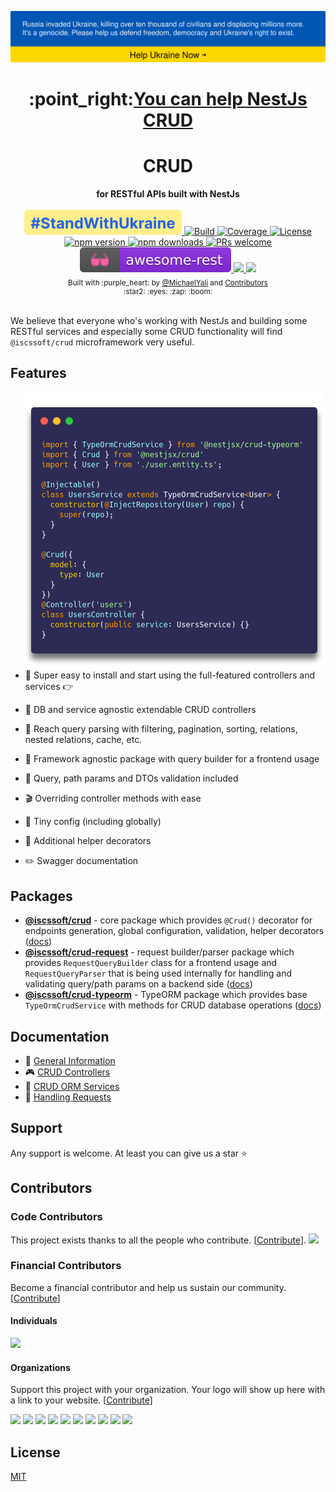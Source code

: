 [![Stand With Ukraine](https://raw.githubusercontent.com/vshymanskyy/StandWithUkraine/main/banner2-direct.svg)](https://vshymanskyy.github.io/StandWithUkraine/)

<div align="center">
  <h1>:point_right:<a href="https://github.com/iscssoft/crud/issues/784">You can help NestJs CRUD
  </a></h1>
</div>

<div align="center">
  <h1>CRUD</h1>
</div>
<div align="center">
  <strong>for RESTful APIs built with NestJs</strong>
</div>

<br />

<div align="center">
  <a href="https://github.com/vshymanskyy/StandWithUkraine/blob/main/docs/README.md">
    <img src="https://raw.githubusercontent.com/vshymanskyy/StandWithUkraine/main/badges/StandWithUkraine.svg" alt="StandWithUkraine" />
  </a>
  <a href="https://travis-ci.org/iscssoft/crud">
    <img src="https://github.com/iscssoft/crud/workflows/Tests/badge.svg" alt="Build" />
  </a>
  <a href="https://coveralls.io/github/iscssoft/crud?branch=master">
    <img src="https://coveralls.io/repos/github/iscssoft/crud/badge.svg" alt="Coverage" />
  </a>
  <a href="https://github.com/iscssoft/crud/blob/master/LICENSE">
    <img src="https://img.shields.io/github/license/iscssoft/crud.svg" alt="License" />
  </a>
  <a href="https://www.npmjs.com/package/@iscssoft/crud">
    <img src="https://img.shields.io/npm/v/@iscssoft/crud.svg" alt="npm version" />
  </a>
  <a href="https://www.npmjs.com/org/iscssoft">
    <img src="https://img.shields.io/npm/dm/@iscssoft/crud.svg" alt="npm downloads" />
  </a>
  <a href="http://makeapullrequest.com">
    <img src="https://img.shields.io/badge/PRs-welcome-brightgreen.svg?style=flat-square" alt="PRs welcome" />
  </a>
  <a href="https://github.com/marmelab/awesome-rest#nodejs">
    <img src="https://raw.githubusercontent.com/iscssoft/crud/master/img/awesome-rest.svg?sanitize=true" alt="Awesome REST" />
  </a>
  <a href="#individuals" alt="Sponsors on Open Collective">
    <img src="https://opencollective.com/iscssoft/backers/badge.svg" />
  </a>
  <a href="#organizations" alt="Sponsors on Open Collective">
    <img src="https://opencollective.com/iscssoft/sponsors/badge.svg" />
  </a> 
</div>

<div align="center">
  <sub>Built with :purple_heart: by
  <a href="https://twitter.com/MichaelYali">@MichaelYali</a> and
  <a href="https://github.com/iscssoft/crud/graphs/contributors">
    Contributors
  </a>
  <div align="center">
    :star2: :eyes: :zap: :boom:
  </div>
</div>

<br />

We believe that everyone who's working with NestJs and building some RESTful services and especially some CRUD functionality will find `@iscssoft/crud` microframework very useful.

## Features

<img align="right" src="img/crud-usage2.png" alt="CRUD usage" />

- :electric_plug: Super easy to install and start using the full-featured controllers and services :point_right:

- :octopus: DB and service agnostic extendable CRUD controllers

- :mag_right: Reach query parsing with filtering, pagination, sorting, relations, nested relations, cache, etc.

- :telescope: Framework agnostic package with query builder for a frontend usage

- :space_invader: Query, path params and DTOs validation included

- :clapper: Overriding controller methods with ease

- :wrench: Tiny config (including globally)

- :gift: Additional helper decorators

- :pencil2: Swagger documentation

## Packages

- [**@iscssoft/crud**](https://www.npmjs.com/package/@iscssoft/crud) - core package which provides `@Crud()` decorator for endpoints generation, global configuration, validation, helper decorators ([docs](https://github.com/iscssoft/crud/wiki/Controllers#description))
- [**@iscssoft/crud-request**](https://www.npmjs.com/package/@iscssoft/crud-request) - request builder/parser package which provides `RequestQueryBuilder` class for a frontend usage and `RequestQueryParser` that is being used internally for handling and validating query/path params on a backend side ([docs](https://github.com/iscssoft/crud/wiki/Requests#frontend-usage))
- [**@iscssoft/crud-typeorm**](https://www.npmjs.com/package/@iscssoft/crud-typeorm) - TypeORM package which provides base `TypeOrmCrudService` with methods for CRUD database operations ([docs](https://github.com/iscssoft/crud/wiki/ServiceTypeorm))

## Documentation

- :dart: [General Information](https://github.com/iscssoft/crud/wiki#why)
- :video_game: [CRUD Controllers](https://github.com/iscssoft/crud/wiki/Controllers#description)
- :horse_racing: [CRUD ORM Services](https://github.com/iscssoft/crud/wiki/Services#description)
- :trumpet: [Handling Requests](https://github.com/iscssoft/crud/wiki/Requests#description)

## Support

Any support is welcome. At least you can give us a star :star:

## Contributors

### Code Contributors

This project exists thanks to all the people who contribute. [[Contribute](CODE_OF_CONDUCT.md)].
<a href="https://github.com/iscssoft/crud/graphs/contributors"><img src="https://opencollective.com/iscssoft/contributors.svg?width=890&button=false" /></a>

### Financial Contributors

Become a financial contributor and help us sustain our community. [[Contribute](https://opencollective.com/iscssoft#backer)]

#### Individuals

<a href="https://opencollective.com/iscssoft#backers" target="_blank"><img src="https://opencollective.com/iscssoft/backers.svg?width=890&button=false"></a>

#### Organizations

Support this project with your organization. Your logo will show up here with a link to your website. [[Contribute](https://opencollective.com/iscssoft#sponsor)]

<a href="https://opencollective.com/iscssoft/sponsor/0/website" target="_blank"><img src="https://opencollective.com/iscssoft/sponsor/0/avatar.svg"></a>
<a href="https://opencollective.com/iscssoft/sponsor/1/website" target="_blank"><img src="https://opencollective.com/iscssoft/sponsor/1/avatar.svg"></a>
<a href="https://opencollective.com/iscssoft/sponsor/2/website" target="_blank"><img src="https://opencollective.com/iscssoft/sponsor/2/avatar.svg"></a>
<a href="https://opencollective.com/iscssoft/sponsor/3/website" target="_blank"><img src="https://opencollective.com/iscssoft/sponsor/3/avatar.svg"></a>
<a href="https://opencollective.com/iscssoft/sponsor/4/website" target="_blank"><img src="https://opencollective.com/iscssoft/sponsor/4/avatar.svg"></a>
<a href="https://opencollective.com/iscssoft/sponsor/5/website" target="_blank"><img src="https://opencollective.com/iscssoft/sponsor/5/avatar.svg"></a>
<a href="https://opencollective.com/iscssoft/sponsor/6/website" target="_blank"><img src="https://opencollective.com/iscssoft/sponsor/6/avatar.svg"></a>
<a href="https://opencollective.com/iscssoft/sponsor/7/website" target="_blank"><img src="https://opencollective.com/iscssoft/sponsor/7/avatar.svg"></a>
<a href="https://opencollective.com/iscssoft/sponsor/8/website" target="_blank"><img src="https://opencollective.com/iscssoft/sponsor/8/avatar.svg"></a>
<a href="https://opencollective.com/iscssoft/sponsor/9/website" target="_blank"><img src="https://opencollective.com/iscssoft/sponsor/9/avatar.svg"></a>

## License

[MIT](LICENSE)
